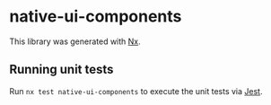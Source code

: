 # native-ui-components

This library was generated with [Nx](https://nx.dev).

## Running unit tests

Run `nx test native-ui-components` to execute the unit tests via [Jest](https://jestjs.io).
